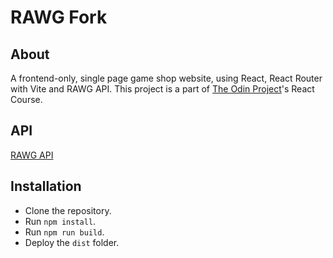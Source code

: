 # RAWG Fork

## About

A frontend-only, single page game shop website, using React, React Router with Vite and RAWG API. This project is a part of [The Odin Project](https://www.theodinproject.com/)'s React Course.

## API

[RAWG API](https://rawg.io/apidocs)

## Installation

- Clone the repository.
- Run `npm install`.
- Run `npm run build`.
- Deploy the `dist` folder.
